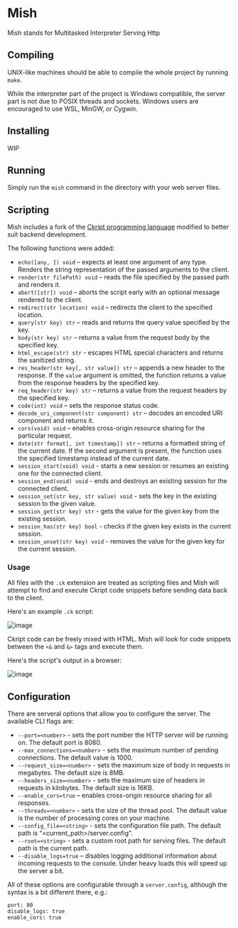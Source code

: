 # Mish
Mish stands for Multitasked Interpreter Serving Http

## Compiling

UNIX-like machines should be able to compile the whole project by running `make`.

While the interpreter part of the project is Windows compatible, the server part is not due to POSIX threads and sockets. Windows users are encouraged to use WSL, MinGW, or Cygwin.

## Installing

WIP

## Running

Simply run the `mish` command in the directory with your web server files.

## Scripting

Mish includes a fork of the [Ckript programming language](https://github.com/Roller23/ckript-lang) modified to better suit backend development.

The following functions were added:
- `echo([any, ]) void` – expects at least one argument of any type. Renders the string representation of the passed arguments to the client.
- `render(str filePath) void` – reads the file specified by the passed path and renders it.
- `abort([str]) void` – aborts the script early with an optional message rendered to the client.
- `redirect(str location) void` – redirects the client to the specified location.
- `query(str key) str` – reads and returns the query value specified by the key.
- `body(str key) str` – returns a value from the request body by the specified key.
- `html_escape(str) str` - escapes HTML special characters and returns the sanitized string.
- `res_header(str key[, str value]) str` – appends a new header to the response. If the `value` argument is omitted, the function returns a value from the response headers by the specified key.
- `req_header(str key) str` – returns a value from the request headers by the specified key.
- `code(int) void` – sets the response status code.
- `decode_uri_component(str component) str` – decodes an encoded URI component and returns it.
- `cors(void) void` – enables cross-origin resource sharing for the particular request.
- `date(str format[, int timestamp]) str` – returns a formatted string of the current date. If the second argument is present, the function uses the specified timestamp instead of the current date.
- `session_start(void) void` - starts a new session or resumes an existing one for the connected client.
- `session_end(void) void` - ends and destroys an existing session for the connected client.
- `session_set(str key, str value) void` - sets the key in the existing session to the given value.
- `session_get(str key) str` - gets the value for the given key from the existing session.
- `session_has(str key) bool` - checks if the given key exists in the current session.
- `session_unset(str key) void` - removes the value for the given key for the current session.

### Usage

All files with the `.ck` extension are treated as scripting files and Mish will attempt to find and execute Ckript code snippets before sending data back to the client.

Here's an example `.ck` script:

![image](https://user-images.githubusercontent.com/25384028/152679169-732c21aa-f6e4-4090-bfb1-21f94ad28396.png)

Ckript code can be freely mixed with HTML. Mish will look for code snippets between the `<&` and `&>` tags and execute them.

Here's the script's output in a browser:

![image](https://user-images.githubusercontent.com/25384028/152679207-238bbdae-375e-4f86-a914-1e2ba3a2f64a.png)

## Configuration

There are serveral options that allow you to configure the server. The available CLI flags are:

- `--port=<number>` - sets the port number the HTTP server will be running on. The default port is 8080.
- `--max_connections=<number>` - sets the maximum number of pending connections. The default value is 1000.
- `--request_size=<number>` - sets the maximum size of body in requests in megabytes. The default size is 8MB.
- `--headers_size=<number>` - sets the maximum size of headers in requests in kilobytes. The default size is 16KB.
- `--enable_cors=true` – enables cross-origin resource sharing for all responses.
- `--threads=<number>` - sets the size of the thread pool. The default value is the number of processing cores on your machine.
- `--config_file=<string>` - sets the configuration file path. The default path is “<current_path>/server.config”.
- `--root=<string>` - sets a custom root path for serving files. The default path is the current path.
- `--disable_logs=true` – disables logging additional information about incoming requests to the console. Under heavy loads this will speed up the server a bit.

All of these options are configurable through a `server.config`, although the syntax is a bit different there, e.g.:

```
port: 80
disable_logs: true
enable_cors: true
```
